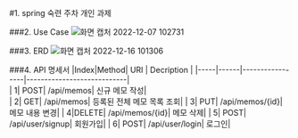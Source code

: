 #1. spring 숙련 주차 개인 과제

###2. Use Case
![화면 캡처 2022-12-07 102731](https://user-images.githubusercontent.com/83705371/206065191-35e7414a-99e5-40d3-a11f-eab45675f1f9.png)

###3. ERD
![화면 캡처 2022-12-16 101306](https://user-images.githubusercontent.com/83705371/208001478-bf44f5a0-b57d-4554-933f-e7a4811bc0cc.png)

###4. API 명세서
|Index|Method|       URI       |        Decription          | 
|-----|------|-----------------|----------------------------|  
|    1|  POST|       /api/memos|              신규 메모 작성|            
|    2|   GET|       /api/memos|  등록된 전체 메모 목록 조회|
|    3|   PUT|  /api/memos/{id}|              메모 내용 변경|
|    4|DELETE|  /api/memos/{id}|                   메모 삭제|
|    5|  POST|  /api/user/signup|                   회원가입|
|    6|  POST|  /api/user/login|                   로그인|
